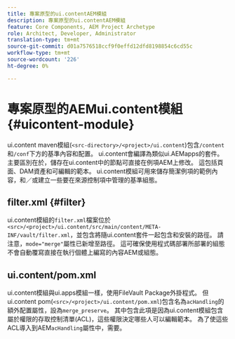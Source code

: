 ```yaml
---
title: 專案原型的ui.contentAEM模組
description: 專案原型的ui.contentAEM模組
feature: Core Components, AEM Project Archetype
role: Architect, Developer, Administrator
translation-type: tm+mt
source-git-commit: d01a7576518ccf9f0effd12dfd8198854c6cd55c
workflow-type: tm+mt
source-wordcount: '226'
ht-degree: 0%

---
```



# 專案原型的AEMui.content模組{#uicontent-module}

ui.content maven模組(`<src-directory>/<project>/ui.content`)包含`/content`和`/conf`下方的基準內容和配置。 ui.content會編譯為類似ui.AEMapps的套件。 主要區別在於，儲存在ui.content中的節點可直接在例項AEM上修改。 這包括頁面、DAM資產和可編輯的範本。 ui.content模組可用來儲存簡潔例項的範例內容，和／或建立一些要在來源控制項中管理的基準組態。

## filter.xml {#filter}

ui.content模組的`filter.xml`檔案位於`<src>/<project>/ui.content/src/main/content/META-INF/vault/filter.xml`，並包含將隨ui.content套件一起包含和安裝的路徑。 請注意，`mode="merge"`屬性已新增至路徑。 這可確保使用程式碼部署所部署的組態不會自動覆寫直接在執行個體上編寫的內容AEM或組態。

## ui.content/pom.xml

ui.content模組與ui.apps模組一樣，使用FileVault Package外掛程式。 但ui.content pom(`<src>/<project>/ui.content/pom.xml`)包含名為`acHandling`的額外配置屬性，設為`merge_preserve`。 其中包含此項是因為ui.content模組包含屬於權限的存取控制清單(ACL)，這些權限決定哪些人可以編輯範本。 為了使這些ACL導入到AEM`acHandling`屬性中，需要。
